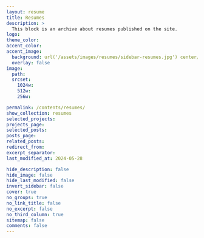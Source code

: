 ```yaml
---
layout: resume
title: Resumes
description: >
  This block is an archive about resumes published on the site.
logo:
theme_color:
accent_color:
accent_image:
  background: url('/assets/images/resumes/sidebar-resumes.jpg') center/cover
  overlay: false
image:
  path:
  srcset:
    1024w:
    512w:
    256w:

permalink: /contents/resumes/
show_collection: resumes
selected_projects:
projects_page:
selected_posts:
posts_page:
related_posts:
redirect_from:
excerpt_separator:
last_modified_at: 2024-05-28

hide_description: false
hide_image: false
hide_last_modified: false
invert_sidebar: false
cover: true
no_groups: true
no_link_title: false
no_excerpt: false
no_third_column: true
sitemap: false
comments: false
---
```



